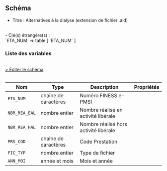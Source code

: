 ## Schéma

- Titre : Alternatives à la dialyse (extension de fichier .ald)
<br />
- Clé(s) étrangère(s) : <br />
`ETA_NUM` => table <PreviewPage text="T_MCOaaE" link="/tables/T_MCOaaE" /> [ `ETA_NUM` ]<br />

### Liste des variables
<br />
<div>
    <a href="https://gitlab.com/healthdatahub/schema-snds/edit/master/schemas/PMSI/PMSI%20MCO/T_SUPaaALD.json"  
    arget="_blank" rel="noopener noreferrer">> Éditer le schéma</a>
    <OutboundLink />
</div>
<br />

Nom|Type|Description|Propriétés
-|-|-|-
`ETA_NUM`|chaîne de caractères|Numéro FINESS e-PMSI||
`NBR_REA_EAL`|nombre entier|Nombre réalisé en activité libérale||
`NBR_REA_HAL`|nombre entier|Nombre réalisé hors activité libérale||
`PRS_COD`|chaîne de caractères|Code Prestation||
`FIC_TYP`|nombre entier|Type de fichier||
`ANN_MOI`|année et mois|Mois et année||

